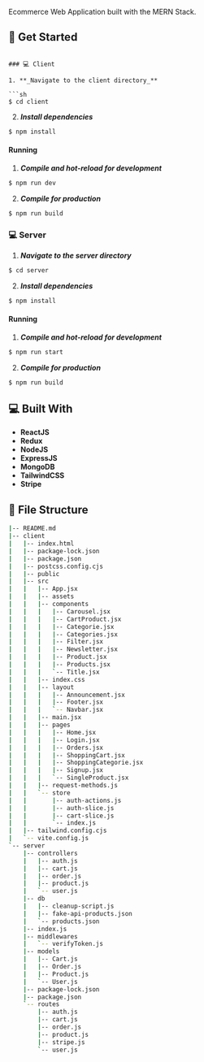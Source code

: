 

Ecommerce Web Application built with the MERN Stack.

## 🏁 Get Started
```

### 💻 Client

1. **_Navigate to the client directory_**

```sh
$ cd client
```

2. **_Install dependencies_**

```sh
$ npm install
```

#### Running

1. **_Compile and hot-reload for development_**

```sh
$ npm run dev
```

2. **_Compile for production_**

```sh
$ npm run build
```

### 💻 Server

1. **_Navigate to the server directory_**

```sh
$ cd server
```

2. **_Install dependencies_**

```sh
$ npm install
```

#### Running

1. **_Compile and hot-reload for development_**

```sh
$ npm run start
```

2. **_Compile for production_**

```sh
$ npm run build
```

## 💻 Built With

- **ReactJS**
- **Redux**
- **NodeJS**
- **ExpressJS**
- **MongoDB**
- **TailwindCSS**
- **Stripe**

## 📂 File Structure

```sh
|-- README.md
|-- client
|   |-- index.html
|   |-- package-lock.json
|   |-- package.json
|   |-- postcss.config.cjs
|   |-- public
|   |-- src
|   |   |-- App.jsx
|   |   |-- assets
|   |   |-- components
|   |   |   |-- Carousel.jsx
|   |   |   |-- CartProduct.jsx
|   |   |   |-- Categorie.jsx
|   |   |   |-- Categories.jsx
|   |   |   |-- Filter.jsx
|   |   |   |-- Newsletter.jsx
|   |   |   |-- Product.jsx
|   |   |   |-- Products.jsx
|   |   |   `-- Title.jsx
|   |   |-- index.css
|   |   |-- layout
|   |   |   |-- Announcement.jsx
|   |   |   |-- Footer.jsx
|   |   |   `-- Navbar.jsx
|   |   |-- main.jsx
|   |   |-- pages
|   |   |   |-- Home.jsx
|   |   |   |-- Login.jsx
|   |   |   |-- Orders.jsx
|   |   |   |-- ShoppingCart.jsx
|   |   |   |-- ShoppingCategorie.jsx
|   |   |   |-- Signup.jsx
|   |   |   `-- SingleProduct.jsx
|   |   |-- request-methods.js
|   |   `-- store
|   |       |-- auth-actions.js
|   |       |-- auth-slice.js
|   |       |-- cart-slice.js
|   |       `-- index.js
|   |-- tailwind.config.cjs
|   `-- vite.config.js
`-- server
    |-- controllers
    |   |-- auth.js
    |   |-- cart.js
    |   |-- order.js
    |   |-- product.js
    |   `-- user.js
    |-- db
    |   |-- cleanup-script.js
    |   |-- fake-api-products.json
    |   `-- products.json
    |-- index.js
    |-- middlewares
    |   `-- verifyToken.js
    |-- models
    |   |-- Cart.js
    |   |-- Order.js
    |   |-- Product.js
    |   `-- User.js
    |-- package-lock.json
    |-- package.json
    `-- routes
        |-- auth.js
        |-- cart.js
        |-- order.js
        |-- product.js
        |-- stripe.js
        `-- user.js

